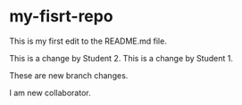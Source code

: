 # my-fisrt-repo

This is my first edit to the README.md file.


This is a change by Student 2.
This is a change by Student 1.


These are new branch changes.

I am new collaborator. 
